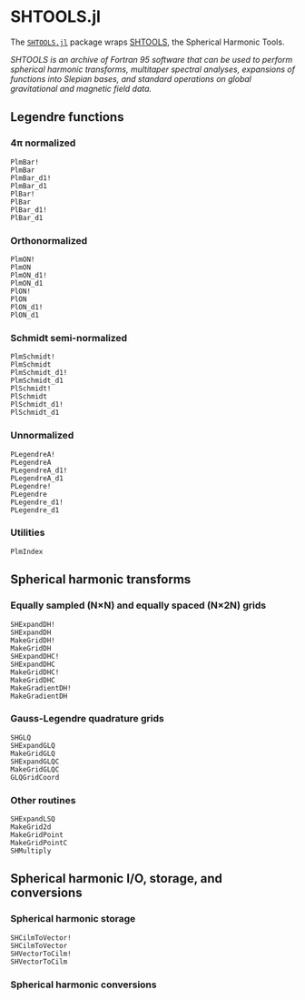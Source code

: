 # SHTOOLS.jl

The [`SHTOOLS.jl`](https://github.com/eschnett/SHTOOLS.jl) package
wraps [SHTOOLS](https://shtools.github.io/SHTOOLS/index-fortran.html),
the Spherical Harmonic Tools.

*SHTOOLS is an archive of Fortran 95 software that can be used to
perform spherical harmonic transforms, multitaper spectral analyses,
expansions of functions into Slepian bases, and standard operations on
global gravitational and magnetic field data.*

## Legendre functions

### 4π normalized

```@docs
PlmBar!
PlmBar
PlmBar_d1!
PlmBar_d1
PlBar!
PlBar
PlBar_d1!
PlBar_d1
```

### Orthonormalized

```@docs
PlmON!
PlmON
PlmON_d1!
PlmON_d1
PlON!
PlON
PlON_d1!
PlON_d1
```

### Schmidt semi-normalized

```@docs
PlmSchmidt!
PlmSchmidt
PlmSchmidt_d1!
PlmSchmidt_d1
PlSchmidt!
PlSchmidt
PlSchmidt_d1!
PlSchmidt_d1
```

### Unnormalized

```@docs
PLegendreA!
PLegendreA
PLegendreA_d1!
PLegendreA_d1
PLegendre!
PLegendre
PLegendre_d1!
PLegendre_d1
```

### Utilities

```@docs
PlmIndex
```

## Spherical harmonic transforms

### Equally sampled (N×N) and equally spaced (N×2N) grids

```@docs
SHExpandDH!
SHExpandDH
MakeGridDH!
MakeGridDH
SHExpandDHC!
SHExpandDHC
MakeGridDHC!
MakeGridDHC
MakeGradientDH!
MakeGradientDH
```

### Gauss-Legendre quadrature grids 

```@docs
SHGLQ
SHExpandGLQ
MakeGridGLQ
SHExpandGLQC
MakeGridGLQC
GLQGridCoord
```

### Other routines

```@docs
SHExpandLSQ
MakeGrid2d
MakeGridPoint
MakeGridPointC
SHMultiply
```

## Spherical harmonic I/O, storage, and conversions

### Spherical harmonic storage

```@docs
SHCilmToVector!
SHCilmToVector
SHVectorToCilm!
SHVectorToCilm
```

### Spherical harmonic conversions
